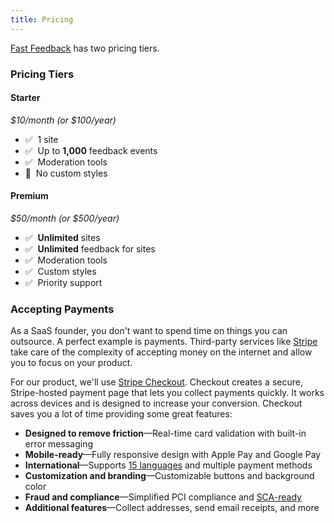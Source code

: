 ```yaml
---
title: Pricing
---
```


[Fast Feedback](/product-overview) has two pricing tiers.

### Pricing Tiers

#### Starter

_$10/month (or $100/year)_

- ✅ &nbsp;1 site
- ✅ &nbsp;Up to **1,000** feedback events
- ✅ &nbsp;Moderation tools
- 🚫 &nbsp;No custom styles

#### Premium

_$50/month (or $500/year)_

- ✅ &nbsp;**Unlimited** sites
- ✅ &nbsp;**Unlimited** feedback for sites
- ✅ &nbsp;Moderation tools
- ✅ &nbsp;Custom styles
- ✅ &nbsp;Priority support

### Accepting Payments

As a SaaS founder, you don't want to spend time on things you can outsource.
A perfect example is payments. Third-party services like [Stripe](https://stripe.com) take care of the complexity of accepting money on the internet and allow you to focus on your product.

For our product, we'll use [Stripe Checkout](https://stripe.com/docs/payments/checkout).
Checkout creates a secure, Stripe-hosted payment page that lets you collect payments quickly. It works across devices and is designed to increase your conversion.
Checkout saves you a lot of time providing some great features:

- **Designed to remove friction**—Real-time card validation with built-in error messaging
- **Mobile-ready**—Fully responsive design with Apple Pay and Google Pay
- **International**—Supports [15 languages](https://support.stripe.com/questions/supported-languages-for-stripe-checkout) and multiple payment methods
- **Customization and branding**—Customizable buttons and background color
- **Fraud and compliance**—Simplified PCI compliance and [SCA-ready](https://stripe.com/docs/strong-customer-authentication)
- **Additional features**—Collect addresses, send email receipts, and more
